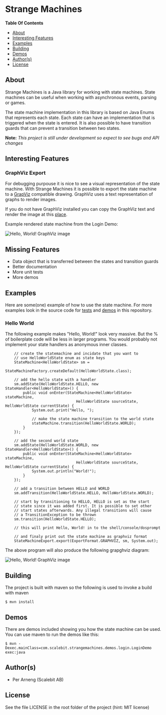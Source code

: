 # Strange Machines

**Table Of Contents**
* [About](https://github.com/PerArneng/strangemachines#about)
* [Interesting Features](https://github.com/PerArneng/strangemachines#interesting-features)
* [Examples](https://github.com/PerArneng/strangemachines#examples)
* [Building](https://github.com/PerArneng/strangemachines#building)
* [Demos](https://github.com/PerArneng/strangemachines#demos)
* [Author(s)](https://github.com/PerArneng/strangemachines#authors)
* [License](https://github.com/PerArneng/strangemachines#license)


## About

Strange Machines is a Java library for working with state machines. State machines can
be useful when working with asynchronous events, parsing or games.

The state machine implementation in this library is based on Java Enums that represents
each state. Each state can have an implementation that is triggered when the state
is entered. It is also possible to have transition guards that can prevent a transition
between two states.

**Note:** *This project is still under development so expect to see bugs and API changes*

## Interesting Features

### GraphViz Export
For debugging purpouse it is nice to see a visual representation of the state machine. With
Strange Machines it is possible to export the state machine to a [GrapViz](http://www.graphviz.org/)
compatible drawing. GraphViz uses a text representation of graphs to render images.

If you do not have GraphViz installed you can copy the GraphViz text and render the image
at this [place](http://sandbox.kidstrythisathome.com/erdos/index.html).

Example rendered state machine from the Login Demo:

![Hello, World! GraphViz image](https://raw.github.com/PerArneng/strangemachines/master/docs/images/login_demo.png)

## Missing Features

* Data object that is transferred between the states and transition guards
* Better documentation
* More unit tests
* More demos

## Examples

Here are some(one) example of how to use the state machine. For more examples look in the source code
for [tests](https://github.com/PerArneng/strangemachines/tree/master/src/test/java/com/scalebit/strangemachines)
and [demos](https://github.com/PerArneng/strangemachines/tree/master/src/main/java/com/scalebit/strangemachines/demos)
in this repository.

### Hello World
The following example makes "Hello, World!" look very massive. But the % of boilerplate
code will be less in larger programs. You would probably not implement your state handlers
as anonymous inner classes.

        // create the statemachine and incidate that you want to
        // use HelloWorldState enum as state keys
        StateMachine<HelloWorldState> sm =
                  StateMachineFactory.createDefault(HelloWorldState.class);

        // add the hello state with a handler
        sm.addState(HelloWorldState.HELLO, new StateHandler<HelloWorldState>() {
            public void onEnter(StateMachine<HelloWorldState> stateMachine,
                                    HelloWorldState sourceState, HelloWorldState currentState) {
                System.out.print("Hello, ");

                // make the state machine transition to the world state
                stateMachine.transition(HelloWorldState.WORLD);
            }
        });

        // add the second world state
        sm.addState(HelloWorldState.WORLD, new StateHandler<HelloWorldState>() {
            public void onEnter(StateMachine<HelloWorldState> stateMachine,
                                    HelloWorldState sourceState, HelloWorldState currentState) {
                System.out.println("World!");
            }
        });

        // add a transition between HELLO and WORLD
        sm.addTransition(HelloWorldState.HELLO, HelloWorldState.WORLD);

        // start by transitioning to HELLO, HELLO is set as the start
        // state since it was added first. It is possible to set other
        // start states afterwards. Any illegal transitions will cause
        // a TransitionException to be thrown
        sm.transition(HelloWorldState.HELLO);

        // this will print Hello, World! in to the shell/console/dosprompt

        // and finaly print out the state machine as graphviz format
        StateMachineExport.export(ExportFormat.GRAPHVIZ, sm, System.out);

The above program will also produce the following grapghviz diagram:

![Hello, World! GraphViz image](https://raw.github.com/PerArneng/strangemachines/master/docs/images/hello_world.png)

## Building

The project is built with maven so the following is used to invoke a build with maven

    $ mvn install

## Demos

There are demos included showing you how the state machine can be used. You can use maven
to run the demos like this:

    $ mvn -Dexec.mainClass=com.scalebit.strangemachines.demos.login.LoginDemo exec:java

## Author(s)

* Per Arneng (Scalebit AB)

## License

See the file LICENSE in the root folder of the project (hint: MIT license)



